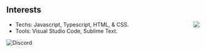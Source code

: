 ## Interests

<img align='right' src="https://github-readme-stats.vercel.app/api?username=kauexz&show_icons=true&theme=material-palenight&count_private=true">

- Techs: Javascript, Typescript, HTML, & CSS.
- Tools: Visual Studio Code, Sublime Text.

<a href="https://discord.com/users/236651138747727872" target="_blank">
<img align='left' src="https://lanyard.cnrad.dev/api/348321064738095104?bg=151515&borderRadius=5px" alt="Discord"/>
</a>
